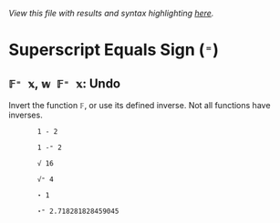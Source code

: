 *View this file with results and syntax highlighting [here](https://mlochbaum.github.io/BQN/help/undo.html).*

# Superscript Equals Sign (`⁼`)

## `𝔽⁼ 𝕩`, `𝕨 𝔽⁼ 𝕩`: Undo

Invert the function `𝔽`, or use its defined inverse. Not all functions have inverses.


           1 - 2

           1 -⁼ 2

           √ 16

           √⁼ 4

           ⋆ 1

           ⋆⁼ 2.718281828459045
